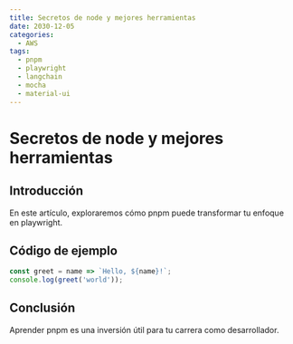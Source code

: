 ```yaml
---
title: Secretos de node y mejores herramientas
date: 2030-12-05
categories:
  - AWS
tags:
  - pnpm
  - playwright
  - langchain
  - mocha
  - material-ui
---
```


# Secretos de node y mejores herramientas

## Introducción

En este artículo, exploraremos cómo pnpm puede transformar tu enfoque en playwright.

## Código de ejemplo

```javascript
const greet = name => `Hello, ${name}!`;
console.log(greet('world'));
```

## Conclusión

Aprender pnpm es una inversión útil para tu carrera como desarrollador.